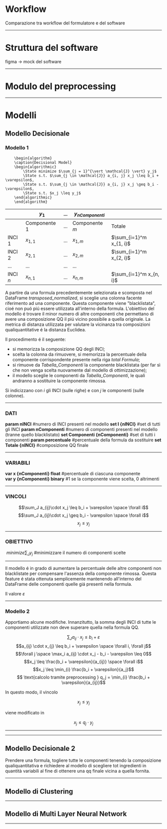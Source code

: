 # Workflow

Comparazione tra workflow del formulatore e del software

-----

# Struttura del software

figma -> mock del software

-----

# Modulo del preprocessing

-----

# Modelli

## Modello Decisionale
### Modello 1
```pseudo
	\begin{algorithm}
	\caption{Decisional Model}
	\begin{algorithmic}
		\State minimize $\sum_{j = 1}^{\vert \mathcal{J} \vert} y_j$
		\State s.t. $\sum_{j \in \mathcal{J}} a_{i, j} x_j \leq b_i + \varepsilon$,
		\State s.t. $\sum_{j \in \mathcal{J}} a_{i, j} x_j \geq b_i - \varepsilon$,
		\State s.t. $x_j \leq y_j$
	\end{algorithmic}
	\end{algorithm}
```

|          | $y_1$          | ... | $y_{nComponenti}$ |                         |
| -------- | -------------- | --- | ----------------- | ----------------------- |
|          | Componente $1$ | ... | Componente $m$    | Totale                  |
| INCI $1$ | $x_{1,1}$      | ... | $x_{1,m}$         | $\sum_{i=1}^m x_{1, i}$ |
| INCI $2$ | $x_{2,1}$      | ... | $x_{2, m}$        | $\sum_{i=1}^m x_{2, i}$ |
| ...      | ...            | ... | ...               |                         |
| INCI $n$ | $x_{n,1}$      | ... | $x_{n, m}$        | $\sum_{i=1}^m x_{n, i}$ |

A partire da una formula precedentemente selezionata e scomposta nel DataFrame _transposed_normalized_, si sceglie una colonna facente riferimento ad una componente. Questa componente viene "blacklistata", cioé non puó piú essere utilizzata all'interno della formula. L'obiettivo del modello é trovare il minor numero di altre componenti che permettano di avere una composizione QQ il piú vicino possibile a quella originale. La metrica di distanza utilizzata per valutare la vicinanza tra composizioni qualiquantitative é la distanza Euclidea.

Il procedimento é il seguente:

- si memorizza la composizione QQ degli INCI;
- scelta la colonna da rimuovere, si memorizza la percentuale della componente corrispondente presente nella riga _total Formula_;
- si rimuove da _Tabella_Componenti_ la componente blacklistata (per far sì che non venga scelta nuovamente dal modello di ottimizzazione);
- il modello sceglie le componenti da _Tabella_Componenti_, le quali andranno a sostituire la componente rimossa.

Si indicizzano con $i$ gli INCI (sulle righe) e con $j$ le componenti (sulle colonne).

-------
### DATI
**param nINCI** \#numero di INCI presenti nel modello
**set I {nINCI}** \#set di tutti gli INCI
**param nComponenti** \#numero di componenti presenti nel modello (tranne quello blacklistato)
**set Componenti {nComponenti}** \#set di tutti i componenti
**param percentuale** \#percentuale della formula da sostituire
**set Totale {nINCI}** \#composizione QQ finale

----------
### VARIABILI
**var x {nComponenti} float** \#percentuale di ciascuna componente  
**var y {nComponenti} binary** #1 se la componente viene scelta, 0 altrimenti

------
### VINCOLI

$$\sum_J a_{ij}\cdot x_j \leq b_i + \varepsilon \space \forall i$$
$$\sum_J a_{ij}\cdot x_j \geq b_i - \varepsilon \space \forall i$$
$$x_j \leq y_j$$


------


### OBIETTIVO

 $minimize \sum_J y_j$  \#minimizzare il numero di componenti scelte

-----

Il modello é in grado di aumentare la percentuale delle altre componenti non blacklistate per compensare l'assenza della componente rimossa. Questa feature é stata ottenuta semplicemente mantenendo all'interno del DataFrame delle componenti quelle giá presenti nella formula.

Il valore $\varepsilon$


-----

### Modello 2

Apportiamo alcune modifiche. Innanzitutto, la somma degli INCI di tutte le componenti utilizzate non deve superare quella nella formula QQ.

$$\sum_J a_{ij}\cdot x_j \leq b_i + \varepsilon$$
$$a_{ij} \cdot x_{j} \leq b_i + \varepsilon \space \forall i, \forall j$$
$$\forall j \space \max_i a_{ij} \cdot x_j - b_i - \varepsilon \leq 0$$
$$x_j \leq \frac{b_i + \varepsilon}{a_{ij}} \space \forall i$$
$$x_j \leq \min_{i} \frac{b_i + \varepsilon}{a_j}$$
$$ \text{calcolo tramite preprocessing } q_j = \min_{i} \frac{b_i + \varepsilon}{a_{ij}}$$

In questo modo, il vincolo 

$$x_j \leq y_j$$

viene modificato in 

$$x_j \leq q_j \cdot y_j$$

-----


-----

## Modello Decisionale 2

Prendere una formula, togliere tutte le componenti tenendo la composizione qualiquantitativa e richiedere al modello di scegliere tot ingredienti in quantità variabili al fine di ottenere una qq finale vicina a quella fornita.


-----

## Modello di Clustering


-----

## Modello di Multi Layer Neural Network


-----